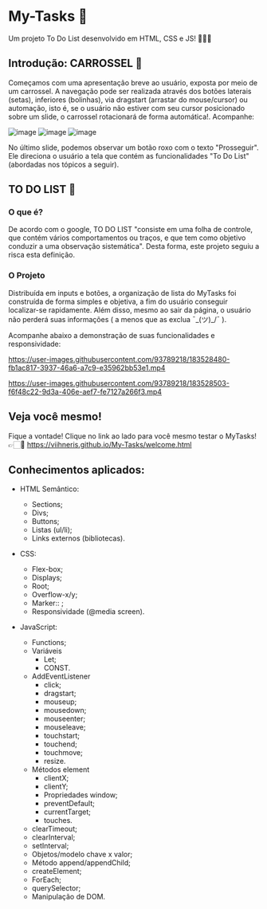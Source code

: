 # My-Tasks 📖
Um projeto To Do List desenvolvido em HTML, CSS e JS! 👩🏻‍💻

## Introdução: CARROSSEL 🎠
Começamos com uma apresentação breve ao usuário, exposta por meio de um carrossel. A navegação pode ser realizada através dos botões laterais (setas), inferiores (bolinhas), via dragstart (arrastar do mouse/cursor) ou automação, isto é, se o usuário não estiver com seu cursor posicionado sobre um slide, o carrossel rotacionará de forma automática!. Acompanhe:

![image](https://user-images.githubusercontent.com/93789218/183529129-da6cca2a-7085-4e65-8b8d-4f29fa43fa25.png)
![image](https://user-images.githubusercontent.com/93789218/183529166-c9196438-e604-4ce7-828e-bc2e937170b7.png)
![image](https://user-images.githubusercontent.com/93789218/183529198-4e4d3f23-5d4d-4110-8c18-72c420240284.png)

No último slide, podemos observar um botão roxo com o texto "Prosseguir". Ele direciona o usuário a tela que contém as funcionalidades "To Do List" (abordadas nos tópicos a seguir).



## TO DO LIST 📖
### O que é?

De acordo com o google, TO DO LIST "consiste em uma folha de controle, que contém vários comportamentos ou traços, e que tem como objetivo conduzir a uma observação sistemática". Desta forma, este projeto seguiu a risca esta definição. 

### O Projeto
Distribuída em inputs e botões, a organização de lista do MyTasks foi construída de forma simples e objetiva, a fim do usuário conseguir localizar-se rapidamente. Além disso, mesmo ao sair da página, o usuário não perderá suas informações ( a menos que as exclua ¯\_(ツ)_/¯ ). 

Acompanhe abaixo a demonstração de suas funcionalidades e responsividade:

https://user-images.githubusercontent.com/93789218/183528480-fb1ac817-3937-46a6-a7c9-e35962bb53e1.mp4

https://user-images.githubusercontent.com/93789218/183528503-f6f48c22-9d3a-406e-aef7-fe7127a266f3.mp4

## Veja você mesmo!
Fique a vontade! Clique no link ao lado para você mesmo testar o MyTasks! 👉🏻💜
https://viihneris.github.io/My-Tasks/welcome.html

## Conhecimentos aplicados:

- HTML Semântico:
  - Sections;
  - Divs;
  - Buttons;
  - Listas (ul/li);
  - Links externos (bibliotecas).

- CSS:
  - Flex-box;
  - Displays;
  - Root;
  - Overflow-x/y;
  - Marker:: ;
  - Responsividade (@media screen).
  
 - JavaScript:
    - Functions;
    - Variáveis
      - Let;
      - CONST.
    - AddEventListener
      - click;
      - dragstart;
      - mouseup;
      - mousedown;
      - mouseenter;
      - mouseleave;
      - touchstart;
      - touchend;
      - touchmove;
      - resize.
    - Métodos element
      - clientX;
      - clientY;
      - Propriedades window;
      - preventDefault;
      - currentTarget;
      - touches.
    - clearTimeout;
    - clearInterval;
    - setInterval;
    - Objetos/modelo chave x valor;
    - Método append/appendChild;
    - createElement;
    - ForEach;
    - querySelector;
    - Manipulação de DOM.
  
  
    

